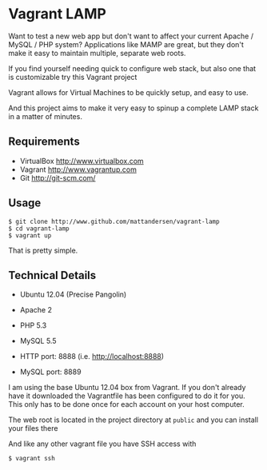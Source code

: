 Vagrant LAMP
============

Want to test a new web app but don't want to affect your current Apache / MySQL / PHP system?
Applications like MAMP are great, but they don't make it easy to maintain multiple, separate
web roots.

If you find yourself needing quick to configure web stack, but also one that is customizable try this Vagrant project

Vagrant allows for Virtual Machines to be quickly setup, and easy to use.

And this project aims to make it very easy to spinup a complete LAMP stack in a matter of minutes.

Requirements
------------
* VirtualBox <http://www.virtualbox.com>
* Vagrant <http://www.vagrantup.com>
* Git <http://git-scm.com/>

Usage
-----

	$ git clone http://www.github.com/mattandersen/vagrant-lamp
	$ cd vagrant-lamp
	$ vagrant up

That is pretty simple.

Technical Details
-----------------
* Ubuntu 12.04 (Precise Pangolin)
* Apache 2
* PHP 5.3
* MySQL 5.5

* HTTP port: 8888 (i.e. <http://localhost:8888>)
* MySQL port: 8889

I am using the base Ubuntu 12.04 box from Vagrant. If you don't already have it downloaded
the Vagrantfile has been configured to do it for you. This only has to be done once
for each account on your host computer.

The web root is located in the project directory at `public` and you can install your files there

And like any other vagrant file you have SSH access with

	$ vagrant ssh
